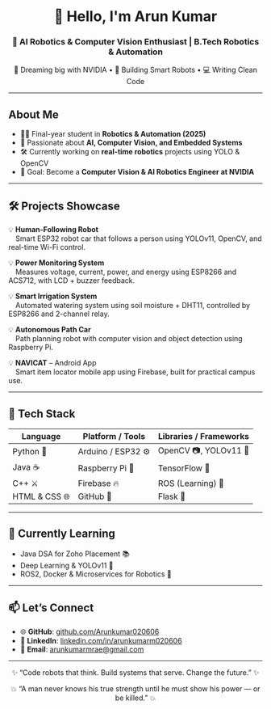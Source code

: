 <h1 align="center">
  👋 Hello, I'm Arun Kumar
</h1>

<h3 align="center">
  🚀 AI Robotics & Computer Vision Enthusiast | B.Tech Robotics & Automation  
</h3>

<p align="center">
  🌟 Dreaming big with NVIDIA • 🤖 Building Smart Robots • 💻 Writing Clean Code  
</p>

---

##  About Me
- 🧑‍🎓 Final-year student in **Robotics & Automation (2025)**
- 🤖 Passionate about **AI, Computer Vision, and Embedded Systems**
- 🛠 Currently working on **real-time robotics** projects using YOLO & OpenCV
- 🎯 Goal: Become a **Computer Vision & AI Robotics Engineer at NVIDIA**

---

## 🛠 Projects Showcase

💡 **Human-Following Robot**  
 Smart ESP32 robot car that follows a person using YOLOv11, OpenCV, and real-time Wi-Fi control.

💡 **Power Monitoring System**  
 Measures voltage, current, power, and energy using ESP8266 and ACS712, with LCD + buzzer feedback.

💡 **Smart Irrigation System**  
 Automated watering system using soil moisture + DHT11, controlled by ESP8266 and 2-channel relay.

💡 **Autonomous Path Car**  
 Path planning robot with computer vision and object detection using Raspberry Pi.

💡 **NAVICAT** – Android App  
 Smart item locator mobile app using Firebase, built for practical campus use.

---

## 🧰 Tech Stack

| Language     | Platform / Tools    | Libraries / Frameworks |
|--------------|---------------------|-------------------------|
| Python 🐍     | Arduino / ESP32 ⚙️  | OpenCV 📷, YOLOv11 🧠    |
| Java ☕       | Raspberry Pi 🍓     | TensorFlow 🔶           |
| C++ ⚔️       | Firebase 🔥         | ROS (Learning) 🤖       |
| HTML & CSS 🌐 | GitHub 🐙           | Flask 🌿                |

---

## 📘 Currently Learning
- Java DSA for Zoho Placement 📚  
- Deep Learning & YOLOv11 🚀  
- ROS2, Docker & Microservices for Robotics 🧩  

---

## 📫 Let’s Connect

- 🌐 **GitHub**: [github.com/Arunkumar020606](https://github.com/Arunkumar020606)  
- 💼 **LinkedIn**: [linkedin.com/in/arunkumarm020606](https://www.linkedin.com/in/arunkumarm020606)  
- 📧 **Email**: arunkumarmrae@gmail.com  

---

<p align="center">
  ✨ “Code robots that think. Build systems that serve. Change the future.” ✨  
</p>

<p align="center">
  💥 “A man never knows his true strength until he must show his power — or be killed.” 💥
</p>

